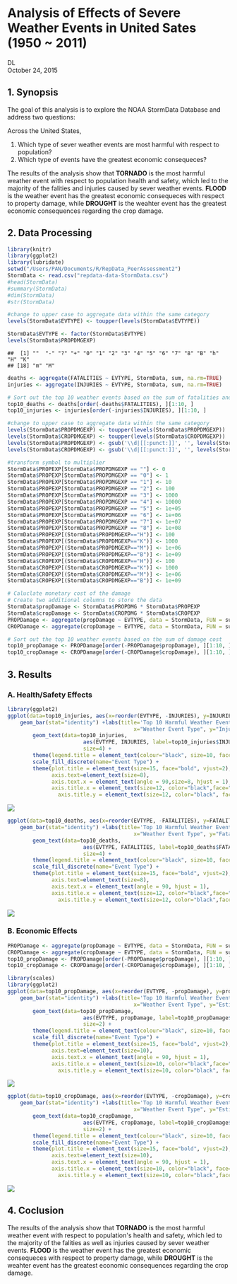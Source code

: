 # Analysis of Effects of Severe Weather Events in United Sates (1950 ~ 2011)
DL  
October 24, 2015  
## 1. Synopsis
The goal of this analysis is to explore the NOAA StormData Database and address two questions:

Across the United States,

1. Which type of sever weather events are most harmful with respect to population?
2. Which type of events have the greatest economic consequeces?

The results of the analysis show that **TORNADO** is the most harmful weather event with respect to population health and safety, which led to the majority of the falities and injuries caused by sever weather events.
**FLOOD** is the weather event has the greatest economic consequeces with respect to property damage, while **DROUGHT** is the weahter event has the greatest economic consequences regarding the crop damage.

## 2. Data Processing

```r
library(knitr)
library(ggplot2)
library(lubridate)
setwd("/Users/PAN/Documents/R/RepData_PeerAssessment2")
StormData <- read.csv("repdata-data-StormData.csv")
#head(StormData)
#summary(StormData)
#dim(StormData)
#str(StormData)

#change to upper case to aggregate data within the same category
levels(StormData$EVTYPE) <- toupper(levels(StormData$EVTYPE))

StormData$EVTYPE <- factor(StormData$EVTYPE)
levels(StormData$PROPDMGEXP)
```

```
##  [1] ""  "-" "?" "+" "0" "1" "2" "3" "4" "5" "6" "7" "8" "B" "h" "H" "K"
## [18] "m" "M"
```

```r
deaths <- aggregate(FATALITIES ~ EVTYPE, StormData, sum, na.rm=TRUE)
injuries <- aggregate(INJURIES ~ EVTYPE, StormData, sum, na.rm=TRUE)

# Sort out the top 10 weather events based on the sum of fatalities and injuries respectively
top10_deaths <- deaths[order(-deaths$FATALITIES), ][1:10, ]
top10_injuries <- injuries[order(-injuries$INJURIES), ][1:10, ]

#change to upper case to aggregate data within the same category
levels(StormData$PROPDMGEXP) <- toupper(levels(StormData$PROPDMGEXP))
levels(StormData$CROPDMGEXP) <- toupper(levels(StormData$CROPDMGEXP))
levels(StormData$PROPDMGEXP) <- gsub('\\d|[[:punct:]]', '', levels(StormData$PROPDMGEXP))
levels(StormData$CROPDMGEXP) <- gsub('\\d|[[:punct:]]', '', levels(StormData$CROPDMGEXP))

#transform symbol to multiplier 
StormData$PROPEXP[StormData$PROPDMGEXP == ""] <- 0
StormData$PROPEXP[StormData$PROPDMGEXP == "0"] <- 1
StormData$PROPEXP[StormData$PROPDMGEXP == "1"] <- 10
StormData$PROPEXP[StormData$PROPDMGEXP == "2"] <- 100
StormData$PROPEXP[StormData$PROPDMGEXP == "3"] <- 1000
StormData$PROPEXP[StormData$PROPDMGEXP == "4"] <- 10000
StormData$PROPEXP[StormData$PROPDMGEXP == "5"] <- 1e+05
StormData$PROPEXP[StormData$PROPDMGEXP == "6"] <- 1e+06
StormData$PROPEXP[StormData$PROPDMGEXP == "7"] <- 1e+07
StormData$PROPEXP[StormData$PROPDMGEXP == "8"] <- 1e+08
StormData$PROPEXP[(StormData$PROPDMGEXP=="H")] <- 100
StormData$PROPEXP[(StormData$PROPDMGEXP=="K")] <- 1000
StormData$PROPEXP[(StormData$PROPDMGEXP=="M")] <- 1e+06
StormData$PROPEXP[(StormData$PROPDMGEXP=="B")] <- 1e+09
StormData$CROPEXP[(StormData$CROPDMGEXP=="H")] <- 100
StormData$CROPEXP[(StormData$CROPDMGEXP=="K")] <- 1000
StormData$CROPEXP[(StormData$CROPDMGEXP=="M")] <- 1e+06
StormData$CROPEXP[(StormData$CROPDMGEXP=="B")] <- 1e+09

# Caluclate monetary cost of the damage
# Create two additional columns to store the data
StormData$propDamage <- StormData$PROPDMG * StormData$PROPEXP
StormData$cropDamage <- StormData$CROPDMG * StormData$CROPEXP
PROPDamage <- aggregate(propDamage ~ EVTYPE, data = StormData, FUN = sum)
CROPDamage <- aggregate(cropDamage ~ EVTYPE, data = StormData, FUN = sum)

# Sort out the top 10 weather events based on the sum of damage cost
top10_propDamage <- PROPDamage[order(-PROPDamage$propDamage), ][1:10, ]
top10_cropDamage <- CROPDamage[order(-CROPDamage$cropDamage), ][1:10, ]
```

## 3. Results
### A. Health/Safety Effects 

```r
library(ggplot2)
ggplot(data=top10_injuries, aes(x=reorder(EVTYPE, -INJURIES), y=INJURIES, fill=EVTYPE)) +
    geom_bar(stat="identity") +labs(title='Top 10 Harmful Weather Events (Cause Injuries)',
                                        x="Weather Event Type", y="Injuries") + 
        geom_text(data=top10_injuries, 
                        aes(EVTYPE, INJURIES, label=top10_injuries$INJURIES),
                        size=4) +
        theme(legend.title = element_text(colour="black", size=10, face="bold")) +
        scale_fill_discrete(name="Event Type") +
        theme(plot.title = element_text(size=15, face="bold", vjust=2),
              axis.text=element_text(size=8),
              axis.text.x = element_text(angle = 90,size=8, hjust = 1),
              axis.title.x = element_text(size=12, color="black",face="bold", vjust=-0.35),
                axis.title.y = element_text(size=12, color="black", face="bold",vjust=0.35) )
```

![](PA2_template_files/figure-html/unnamed-chunk-2-1.png) 

```r
ggplot(data=top10_deaths, aes(x=reorder(EVTYPE, -FATALITIES), y=FATALITIES, fill=EVTYPE)) +
    geom_bar(stat="identity") +labs(title='Top 10 Harmful Weather Events (Cause Deaths)',
                                        x="Weather Event Type", y="Fatalities") + 
        geom_text(data=top10_deaths, 
                        aes(EVTYPE, FATALITIES, label=top10_deaths$FATALITIES),
                        size=4) +
        theme(legend.title = element_text(colour="black", size=10, face="bold")) +
        scale_fill_discrete(name="Event Type") +
        theme(plot.title = element_text(size=15, face="bold", vjust=2),
              axis.text=element_text(size=8),
              axis.text.x = element_text(angle = 90, hjust = 1),
              axis.title.x = element_text(size=12, color="black",face="bold", vjust=-0.35),
                axis.title.y = element_text(size=12, color="black",face="bold", vjust=0.35) )
```

![](PA2_template_files/figure-html/unnamed-chunk-2-2.png) 

### B. Economic Effects

```r
PROPDamage <- aggregate(propDamage ~ EVTYPE, data = StormData, FUN = sum)
CROPDamage <- aggregate(cropDamage ~ EVTYPE, data = StormData, FUN = sum)
top10_propDamage <- PROPDamage[order(-PROPDamage$propDamage), ][1:10, ]
top10_cropDamage <- CROPDamage[order(-CROPDamage$cropDamage), ][1:10, ]

library(scales)
library(ggplot2)
ggplot(data=top10_propDamage, aes(x=reorder(EVTYPE, -propDamage), y=propDamage, fill=EVTYPE)) +
    geom_bar(stat="identity") +labs(title='Top 10 Harmful Weather Events (Property Damage)',
                                        x="Weather Event Type", y="Estimated Costs ($)") + 
        geom_text(data=top10_propDamage, 
                        aes(EVTYPE, propDamage, label=top10_propDamage$propDamage),
                        size=2) +
        theme(legend.title = element_text(colour="black", size=10, face="bold")) +
        scale_fill_discrete(name="Event Type") +
        theme(plot.title = element_text(size=15, face="bold", vjust=2),
              axis.text=element_text(size=10),
              axis.text.x = element_text(angle = 90, hjust = 1),
              axis.title.x = element_text(size=10, color="black",face="bold",  vjust=-0.35),
                axis.title.y = element_text(size=10, color="black", face="bold", vjust=0.35) )
```

![](PA2_template_files/figure-html/unnamed-chunk-3-1.png) 

```r
ggplot(data=top10_cropDamage, aes(x=reorder(EVTYPE, -cropDamage), y=cropDamage, fill=EVTYPE)) +
    geom_bar(stat="identity") +labs(title='Top 10 Harmful Weather Events (Crop Damage)',
                                        x="Weather Event Type", y="Estimated Costs ($)") + 
        geom_text(data=top10_cropDamage, 
                        aes(EVTYPE, cropDamage, label=top10_cropDamage$cropDamage),
                        size=2) +
        theme(legend.title = element_text(colour="black", size=10, face="bold")) +
        scale_fill_discrete(name="Event Type") +
        theme(plot.title = element_text(size=15, face="bold", vjust=2),
              axis.text=element_text(size=10),
              axis.text.x = element_text(angle = 90, hjust = 1),
              axis.title.x = element_text(size=10, color="black", face="bold", vjust=-0.35),
                axis.title.y = element_text(size=10, color="black",face="bold",  vjust=0.35) )
```

![](PA2_template_files/figure-html/unnamed-chunk-3-2.png) 

## 4. Coclusion
The results of the analysis show that **TORNADO** is the most harmful weather event with respect to population's health and safety, which led to the majority of the falities as well as injuries caused by sever weather events.
**FLOOD** is the weather event has the greatest economic consequeces with respect to property damage, while **DROUGHT** is the weahter event has the greatest economic consequences regarding the crop damage.

